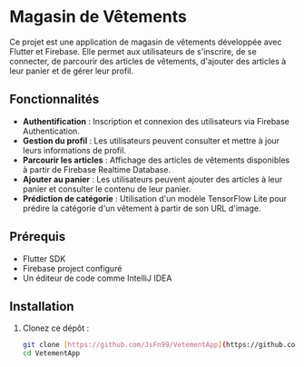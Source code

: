 # Magasin de Vêtements

Ce projet est une application de magasin de vêtements développée avec Flutter et Firebase. Elle permet aux utilisateurs de s'inscrire, de se connecter, de parcourir des articles de vêtements, d'ajouter des articles à leur panier et de gérer leur profil.

## Fonctionnalités

- **Authentification** : Inscription et connexion des utilisateurs via Firebase Authentication.
- **Gestion du profil** : Les utilisateurs peuvent consulter et mettre à jour leurs informations de profil.
- **Parcourir les articles** : Affichage des articles de vêtements disponibles à partir de Firebase Realtime Database.
- **Ajouter au panier** : Les utilisateurs peuvent ajouter des articles à leur panier et consulter le contenu de leur panier.
- **Prédiction de catégorie** : Utilisation d'un modèle TensorFlow Lite pour prédire la catégorie d'un vêtement à partir de son URL d'image.

## Prérequis

- Flutter SDK
- Firebase project configuré
- Un éditeur de code comme IntelliJ IDEA

## Installation

1. Clonez ce dépôt :
   ```sh
   git clone [https://github.com/JsFn99/VetementApp](https://github.com/JsFn99/VetementApp.git)
   cd VetementApp
